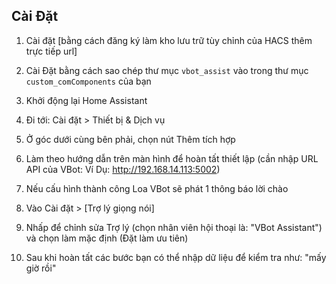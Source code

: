 ## Cài Đặt
1. Cài đặt [bằng cách đăng ký làm kho lưu trữ tùy chỉnh của HACS thêm trực tiếp url]
2. Cài Đặt bằng cách sao chép thư mục `vbot_assist` vào trong thư mục `custom_comComponents` của bạn

3. Khởi động lại Home Assistant
4. Đi tới: Cài đặt > Thiết bị & Dịch vụ
5. Ở góc dưới cùng bên phải, chọn nút Thêm tích hợp
6. Làm theo hướng dẫn trên màn hình để hoàn tất thiết lập (cần nhập URL API của VBot: Ví Dụ: http://192.168.14.113:5002)
7. Nếu cấu hình thành công Loa VBot sẽ phát 1 thông báo lời chào 
8. Vào Cài đặt > [Trợ lý giọng nói]
9. Nhấp để chỉnh sửa Trợ lý (chọn nhân viên hội thoại là: "VBot Assistant") và chọn làm mặc định (Đặt làm ưu tiên)
10. Sau khi hoàn tất các bước bạn có thể nhập dữ liệu để kiểm tra như: "mấy giờ rồi"
